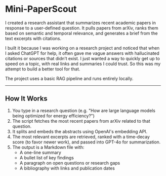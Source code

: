 # Mini-PaperScout

I created a research assistant that summarizes recent academic papers in response to a user-defined question. It pulls papers from arXiv, ranks them based on semantic and temporal relevance, and generates a brief from the text excerpts with citations. 

I built it because I was working on a research project and noticed that when I asked ChatGPT for help, it often gave me vague answers with hallucinated citations or sources that didn’t exist. I just wanted a way to quickly get up to speed on a topic, with real links and summaries I could trust. So this was my attempt to build a better tool for that.

The project uses a basic RAG pipeline and runs entirely locally.

---

## How It Works

1. You type in a research question (e.g. "How are large language models being optimized for energy efficiency?")
2. The script fetches the most recent papers from arXiv related to that question.
3. It splits and embeds the abstracts using OpenAI's embedding API.
4. The most relevant excerpts are retrieved, ranked with a time-decay score (to favor newer work), and passed into GPT-4o for summarization.
5. The output is a Markdown file with:
   - A one-line summary
   - A bullet list of key findings
   - A paragraph on open questions or research gaps
   - A bibliography with links and publication dates
